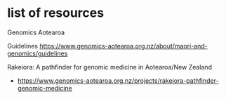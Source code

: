 # list of resources


Genomics Aotearoa


Guidelines
https://www.genomics-aotearoa.org.nz/about/maori-and-genomics/guidelines


Rakeiora: A pathfinder for genomic medicine in Aotearoa/New Zealand

* https://www.genomics-aotearoa.org.nz/projects/rakeiora-pathfinder-genomic-medicine

